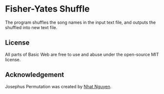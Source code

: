 # Fisher-Yates Shuffle
The program shuffles the song names in the input text file, and outputs the shuffled into new text file. 

## License
All parts of Basic Web are free to use and abuse under the open-source MIT license.

## Acknowledgement
Josephus Permutation was created by [Nhat Nguyen](https://github.com/nguyen-nhat).
